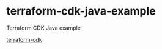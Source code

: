 # terraform-cdk-java-example
Terraform CDK Java example


[terraform-cdk](https://github.com/hashicorp/terraform-cdk)

